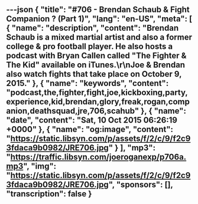 ---json
{
  "title": "#706 - Brendan Schaub & Fight Companion ? (Part 1)",
  "lang": "en-US",
  "meta": [
    {
      "name": "description",
      "content": "Brendan Schaub is a mixed martial artist and also a former college & pro football player. He also hosts a podcast with Bryan Callen called \"The Fighter & The Kid\" available on iTunes.\r\nJoe & Brendan also watch fights that take place on October 9, 2015."
    },
    {
      "name": "keywords",
      "content": "podcast,the,fighter,fight,joe,kickboxing,party,experience,kid,brendan,glory,freak,rogan,companion,deathsquad,jre,706,scahub"
    },
    {
      "name": "date",
      "content": "Sat, 10 Oct 2015 06:26:19 +0000"
    },
    {
      "name": "og:image",
      "content": "https://static.libsyn.com/p/assets/f/2/c/9/f2c93fdaca9b0982/JRE706.jpg"
    }
  ],
  "mp3": "https://traffic.libsyn.com/joeroganexp/p706a.mp3",
  "img": "https://static.libsyn.com/p/assets/f/2/c/9/f2c93fdaca9b0982/JRE706.jpg",
  "sponsors": [],
  "transcription": false
}
---
<episode-header />

<timemark seconds="0" />

<transcribe-call-to-action />

<episode-footer />